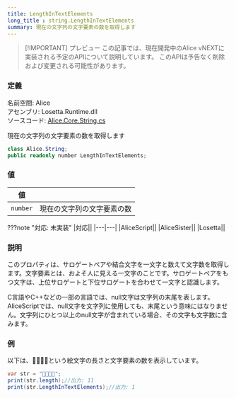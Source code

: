 ```yaml
---
title: LengthInTextElements
long_title : string.LengthInTextElements
summary: 現在の文字列の文字要素の数を取得します
---
```


> [!IMPORTANT] プレビュー
> この記事では、現在開発中のAlice vNEXTに実装される予定のAPIについて説明しています。
> このAPIは予告なく削除および変更される可能性があります。

### 定義
名前空間: Alice<br/>
アセンブリ: Losetta.Runtime.dll<br/>
ソースコード: [Alice.Core.String.cs](https://github.com/WSOFT-Project/Losetta/blob/master/Losetta.Runtime/Core/Extension/Alice.Core.String.cs)

現在の文字列の文字要素の数を取得します

```cs title="AliceScript"
class Alice.String;
public readonly number LengthInTextElements;
```

### 値
|値| |
|-|-|
|`number`|現在の文字列の文字要素の数|

???note "対応: 未実装"
    |対応||
    |---|---|
    |AliceScript||
    |AliceSister||
    |Losetta||

### 説明
このプロパティは、サロゲートペアや結合文字を一文字と数えて文字数を取得します。文字要素とは、およそ人に見える一文字のことです。サロゲートペアをもつ文字は、上位サロゲートと下位サロゲートを合わせて一文字と認識します。

C言語やC++などの一部の言語では、null文字は文字列の末尾を表します。AliceScriptでは、null文字を文字列に使用しても、末尾という意味にはなりません。文字列にひとつ以上のnull文字が含まれている場合、その文字も文字数に含みます。

### 例
以下は、👨‍👨‍👧‍👦という絵文字の長さと文字要素の数を表示しています。

```cs title="AliceScript"
var str = "👨‍👨‍👧‍👦";
print(str.length);//出力: 11
print(str.LengthInTextElements);//出力: 1
```
